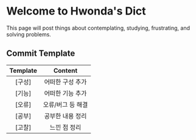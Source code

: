 # Welcome to Hwonda's Dict

This page will post things about contemplating, studying, frustrating, and solving problems.

## Commit Template
|Template|Content|
|:--:|:--:|
|[구성]|어떠한 구성 추가|
|[기능]|어떠한 기능 추가|
|[오류]|오류/버그 등 해결|
|[공부]|공부한 내용 정리|
|[고찰]|느낀 점 정리|
